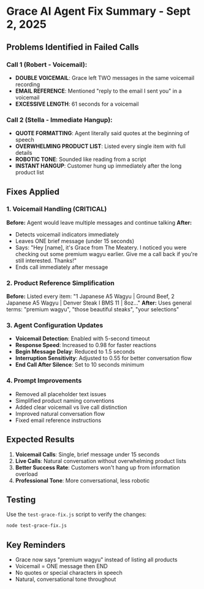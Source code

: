 # Grace AI Agent Fix Summary - Sept 2, 2025

## Problems Identified in Failed Calls

### Call 1 (Robert - Voicemail):
- **DOUBLE VOICEMAIL**: Grace left TWO messages in the same voicemail recording
- **EMAIL REFERENCE**: Mentioned "reply to the email I sent you" in a voicemail
- **EXCESSIVE LENGTH**: 61 seconds for a voicemail

### Call 2 (Stella - Immediate Hangup):  
- **QUOTE FORMATTING**: Agent literally said quotes at the beginning of speech
- **OVERWHELMING PRODUCT LIST**: Listed every single item with full details
- **ROBOTIC TONE**: Sounded like reading from a script
- **INSTANT HANGUP**: Customer hung up immediately after the long product list

## Fixes Applied

### 1. Voicemail Handling (CRITICAL)
**Before:** Agent would leave multiple messages and continue talking
**After:** 
- Detects voicemail indicators immediately
- Leaves ONE brief message (under 15 seconds)
- Says: "Hey [name], it's Grace from The Meatery. I noticed you were checking out some premium wagyu earlier. Give me a call back if you're still interested. Thanks!"
- Ends call immediately after message

### 2. Product Reference Simplification
**Before:** Listed every item: "1 Japanese A5 Wagyu | Ground Beef, 2 Japanese A5 Wagyu | Denver Steak I BMS 11 | 8oz..."
**After:** Uses general terms: "premium wagyu", "those beautiful steaks", "your selections"

### 3. Agent Configuration Updates
- **Voicemail Detection**: Enabled with 5-second timeout
- **Response Speed**: Increased to 0.98 for faster reactions
- **Begin Message Delay**: Reduced to 1.5 seconds
- **Interruption Sensitivity**: Adjusted to 0.55 for better conversation flow
- **End Call After Silence**: Set to 10 seconds minimum

### 4. Prompt Improvements
- Removed all placeholder text issues
- Simplified product naming conventions
- Added clear voicemail vs live call distinction
- Improved natural conversation flow
- Fixed email reference instructions

## Expected Results

1. **Voicemail Calls**: Single, brief message under 15 seconds
2. **Live Calls**: Natural conversation without overwhelming product lists
3. **Better Success Rate**: Customers won't hang up from information overload
4. **Professional Tone**: More conversational, less robotic

## Testing

Use the `test-grace-fix.js` script to verify the changes:
```bash
node test-grace-fix.js
```

## Key Reminders

- Grace now says "premium wagyu" instead of listing all products
- Voicemail = ONE message then END
- No quotes or special characters in speech
- Natural, conversational tone throughout
